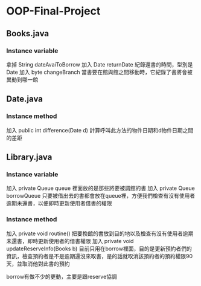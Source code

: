 # OOP-Final-Project
## Books.java
### Instance variable
拿掉 String dateAvaiToBorrow
加入 Date returnDate
	紀錄還書的時間，型別是Date
加入 byte changeBranch
	當書要在館與館之間移動時，它紀錄了書將會被異動到哪一館

## Date.java
### Instance method
加入 public int difference(Date d)
	計算呼叫此方法的物件日期和d物件日期之間的差距

## Library.java
### Instance variable
加入 private Queue<Books> queue
	裡面放的是那些將要被調館的書
加入 private Queue<Books> borrowQueue
	只要被借出去的書都會放在queue裡，方便我們檢查有沒有使用者逾期未還書，以便即時更新使用者借書的權限
### Instance method
加入 private void routine()
	把要換館的書放到目的地以及檢查有沒有使用者逾期未還書，即時更新使用者的借書權限
加入 private void updateReserveInfo(Books b)
	目前只用在borrow裡面，目的是更新預約者們的資訊，檢查預約者是不是逾期還沒來取書，是的話就取消該預約者的預約權限90天，並取消他對此書的預約

borrow有做不少的更動，主要是跟reserve協調
